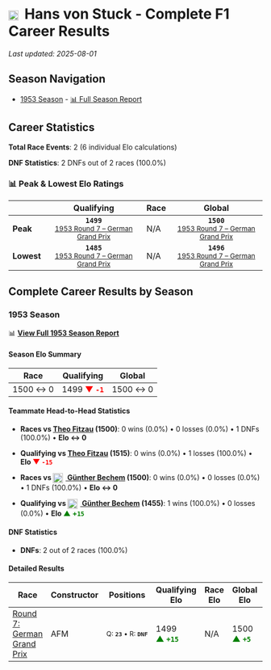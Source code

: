 # <img src="https://upload.wikimedia.org/wikipedia/commons/b/ba/Flag_of_Germany.svg" alt="Germany" width="20" height="auto" style="vertical-align: middle; margin-right: 5px;" onerror="this.outerHTML='🇩🇪'; this.style.marginRight='5px';"/> Hans von Stuck - Complete F1 Career Results

*Last updated: 2025-08-01*

## Season Navigation

- [1953 Season](#1953-season) - [📊 Full Season Report](../seasons/1953-season-report)

## Career Statistics

**Total Race Events**: 2 (6 individual Elo calculations)

**DNF Statistics**: 2 DNFs out of 2 races (100.0%)

### 📊 Peak & Lowest Elo Ratings

| &nbsp; | Qualifying | Race | Global |
|-------|------------|------|--------|
| **Peak** | <center>**`1499`**<br/><small>[1953 Round 7 – German Grand Prix](../seasons/1953-season-report#round-7-german-grand-prix)</small></center> | N/A | <center>**`1500`**<br/><small>[1953 Round 7 – German Grand Prix](../seasons/1953-season-report#round-7-german-grand-prix)</small></center> |
| **Lowest** | <center>**`1485`**<br/><small>[1953 Round 7 – German Grand Prix](../seasons/1953-season-report#round-7-german-grand-prix)</small></center> | N/A | <center>**`1496`**<br/><small>[1953 Round 7 – German Grand Prix](../seasons/1953-season-report#round-7-german-grand-prix)</small></center> |


## Complete Career Results by Season

### 1953 Season

📊 **[View Full 1953 Season Report](../seasons/1953-season-report)**

#### Season Elo Summary

| Race | Qualifying | Global |
|------|------------|--------|
| 1500 ↔ 0 | 1499 **<span style="color: red;">▼&nbsp;`-1`</span>** | 1500 ↔ 0 |

#### Teammate Head-to-Head Statistics

- **Races vs [Theo Fitzau](theo-fitzau) (1500)**: 0 wins (0.0%) • 0 losses (0.0%) • 1 DNFs (100.0%) • **Elo ↔ 0**
- **Qualifying vs [Theo Fitzau](theo-fitzau) (1515)**: 0 wins (0.0%) • 1 losses (100.0%) • **Elo <span style="color: red;">▼&nbsp;`-15`</span>**

- **Races vs [<img src="https://upload.wikimedia.org/wikipedia/commons/b/ba/Flag_of_Germany.svg" alt="Germany" width="20" height="auto" style="vertical-align: middle; margin-right: 5px;" onerror="this.outerHTML='🇩🇪'; this.style.marginRight='5px';"/> Günther Bechem](gnther-bechem) (1500)**: 0 wins (0.0%) • 0 losses (0.0%) • 1 DNFs (100.0%) • **Elo ↔ 0**
- **Qualifying vs [<img src="https://upload.wikimedia.org/wikipedia/commons/b/ba/Flag_of_Germany.svg" alt="Germany" width="20" height="auto" style="vertical-align: middle; margin-right: 5px;" onerror="this.outerHTML='🇩🇪'; this.style.marginRight='5px';"/> Günther Bechem](gnther-bechem) (1455)**: 1 wins (100.0%) • 0 losses (0.0%) • **Elo <span style="color: green;">▲&nbsp;+`15`</span>**

#### DNF Statistics

- **DNFs**: 2 out of 2 races (100.0%)

#### Detailed Results

| Race | Constructor | Positions | Qualifying Elo | Race Elo | Global Elo | Teammate |
|------|-------------|-----------|----------------|----------|------------|----------|
| [Round 7: German Grand Prix](../seasons/1953-season-report#round-7-german-grand-prix) | AFM | <small>Q:&nbsp;**`23`**&nbsp;•&nbsp;R:&nbsp;**`DNF`**</small> | 1499 **<span style="color: green;">▲&nbsp;`+15`</span>** | N/A | 1500 **<span style="color: green;">▲&nbsp;`+5`</span>** | [Theo Fitzau](theo-fitzau)<br/><small>Q:&nbsp;**`21`**&nbsp;•&nbsp;R:&nbsp;**`DNF`**</small> |

